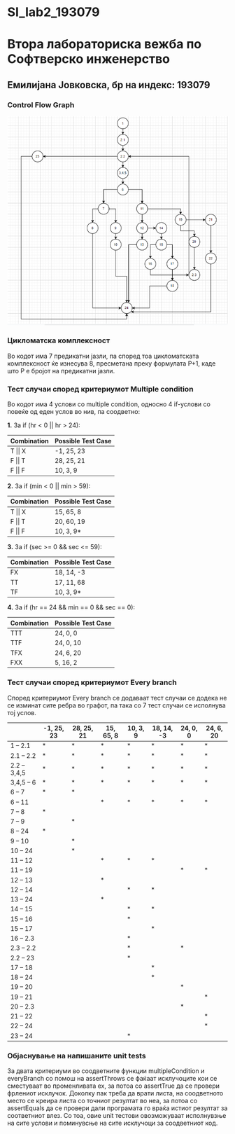 # SI_lab2_193079
<h1>Втора лабораториска вежба по Софтверско инженерство</h1>

<h2>Емилијана Јовковска, бр на индекс: 193079</h2>

<h3>Control Flow Graph</h3>

![](https://github.com/emilijana404/SI_lab2_193079/blob/master/ControlFlowGraph.PNG)

<h3>Цикломатска комплексност</h3>

Во кодот има 7 предикатни јазли, па според тоа цикломатската комплексност ќе изнесува 8, пресметана преку формулата P+1, каде што P е бројот на предикатни јазли. 

<h3>Тест случаи според критериумот Multiple condition</h3>

Во кодот има 4 услови со multiple condition, односно 4 if-услови со повеќе од еден услов во нив, па соодветно:

<b>1.</b> За if (hr < 0 || hr > 24):

| Combination   | Possible Test Case |
| ------------- | -------------      |
| T \|\| X      |    -1, 25, 23      |
| F \|\| T      |    28, 25, 21      |
| F \|\| F      |    10,  3, 9       |

<b>2.</b> За if (min < 0 || min > 59):

| Combination   | Possible Test Case |
| ------------- | -------------      |
| T \|\| X      |    15, 65, 8       |
| F \|\| T      |    20, 60, 19      |
| F \|\| F      |    10,  3, 9*      |

<b>3.</b> За if (sec >= 0 && sec <= 59):

| Combination   | Possible Test Case |
| ------------- | -------------      |
| FX            |    18, 14, -3      |
| TT            |    17, 11, 68      |
| TF            |    10,  3, 9*      |

<b>4.</b> За if (hr == 24 && min == 0 && sec == 0):

| Combination   | Possible Test Case |
| ------------- | -------------      |
| TTT           |    24, 0, 0        |
| TTF           |    24, 0, 10       |
| TFX           |    24, 6, 20       |
| FXX           |    5, 16, 2        |

<h3>Тест случаи според критериумот Every branch</h3>

Според критериумот Every branch се додаваат тест случаи се додека не се изминат сите ребра во графот, па така со 7 тест случаи се исполнува тој услов.

|               | -1, 25, 23   | 28, 25, 21    | 15, 65, 8     | 10, 3, 9      | 18, 14, -3    | 24, 0, 0      | 24, 6, 20     |
| ------------- |------------- | ------------- | ------------- | ------------- |-------------  | ------------- |  -------------| 
| 1 – 2.1       | *            |  *            |  *            |  *            |  *            |  *            |  *            | 
| 2.1 – 2.2     | *            |  *            |  *            |  *            |  *            |  *            |  *            |
| 2.2 – 3,4,5   | *            |  *            |  *            |  *            |  *            |  *            |  *            |
| 3,4,5 – 6     | *            |  *            |  *            |  *            |  *            |  *            |  *            |
| 6 – 7         | *            |  *            |               |               |               |               |               | 
| 6 – 11        |              |               |  *            |  *            |  *            |  *            |  *            |
| 7 – 8         | *            |               |               |               |               |               |               |
| 7 – 9         |              | *             |               |               |               |               |               |
| 8 – 24        | *            |               |               |               |               |               |               |
| 9 – 10        |              | *             |               |               |               |               |               |
| 10 – 24       |              | *             |               |               |               |               |               |
| 11 – 12       |              |               |  *            |  *            |  *            |               |               |
| 11 – 19       |              |               |               |               |               |  *            |  *            |
| 12 – 13       |              |               |  *            |               |               |               |               |
| 12 – 14       |              |               |               |  *            |  *            |               |               |
| 13 – 24       |              |               |  *            |               |               |               |               |
| 14 – 15       |              |               |               |  *            |  *            |               |               |
| 15 – 16       |              |               |               |  *            |               |               |               |
| 15 – 17       |              |               |               |               |  *            |               |               |
| 16 – 2.3      |              |               |               |  *            |               |               |               |
| 2.3 – 2.2     |              |               |               |  *            |               |  *            |               |
| 2.2 – 23      |              |               |               |  *            |               |               |               |
| 17 – 18       |              |               |               |               |  *            |               |               |
| 18 – 24       |              |               |               |               |  *            |               |               |
| 19 – 20       |              |               |               |               |               |  *            |               |
| 19 – 21       |              |               |               |               |               |               |  *            |
| 20 – 2.3      |              |               |               |               |               |  *            |               |
| 21 – 22       |              |               |               |               |               |               |  *            |
| 22 – 24       |              |               |               |               |               |               |  *            |
| 23 – 24       |              |               |               |  *            |               |               |               |


<h3>Објаснување на напишаните unit tests</h3>

За двата критериуми во соодветните функции multipleCondition и everyBranch со помош на assertThrows се фаќаат исклучоците кои се сместуваат во променливата ex, 
за потоа со assertTrue да се провери фрлениот исклучок. Доколку пак треба да врати листа, на соодветното место се креира листа со точниот резултат во неа, 
за потоа со assertEquals да се провери дали програмата го враќа истиот резултат за соответниот влез. Со тоа, овие unit тестови овозможуваат исполнувзње на сите услови и поминувсње на сите исклучоци за соодветниот код. 

